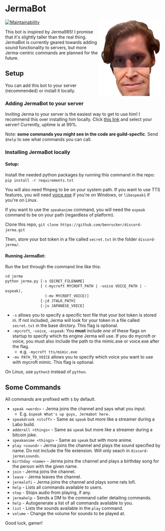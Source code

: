 # JermaBot

<img src="jerma/resources/images/thumbnail.png" width="200" height="250" align="right" />

[![Maintainability](https://api.codeclimate.com/v1/badges/11bccccb374395ea9f7d/maintainability)](https://codeclimate.com/github/benrucker/discord-jerma/maintainability)

This bot is inspired by Jerma985! I promise that it's slightly taller than the real thing. JermaBot is currently geared towards adding sound functionality to servers, but more Jerma-centric commands are planned for the future.

## Setup

You can add this bot to your server (recommended) or install it locally.

### Adding JermaBot to your server

Inviting Jerma to your server is the easiest way to get to use him! I recommend this over installing him locally. Click [this link](https://discordapp.com/api/oauth2/authorize?client_id=579445833938763816&permissions=120859712&scope=bot) and select your server! Currently, uptime is at 99%.

Note: **some commands you might see in the code are guild-specfic**. Send `$help` to see what commands you can call.

### Installing JermaBot locally

#### Setup:
Install the needed python packages by running this command in the repo:
```pip install -r requirements.txt```

You will also need ffmpeg to be on your system path. If you want to use TTS features, you will need [voice.exe](https://www.elifulkerson.com/projects/commandline-text-to-speech.php) if you're on Windows, or `libespeak1` if you're on Linux.

If you want to use the `speakanime` command, you will need the `espeak` command to be on your path (regardless of platform).

Clone this repo,
```git clone https://github.com/benrucker/discord-jerma.git```

Then, store your bot token in a file called `secret.txt` in the folder `discord-jerma/`.

#### Running JermaBot:

Run the bot through the command line like this:
```
cd jerma
python jerma.py [-s SECRET_FILENAME]
                [ (-mycroft MYCROFT_PATH | -voice VOICE_PATH | -espeak),
                  (-mv MYCROFT_VOICE)]
                [-jd JTALK_PATH]
                [-jv JAPANESE_VOICE]
```
* `-s` allows you to specify a specific text file that your bot token is stored in. If not included, Jerma will look for your token in a file called `secret.txt` in the base dirctory. This flag is optional.
* `-mycroft`, `-voice`, `-espeak`: You **must** include _one_ of these flags on startup to specify which tts engine Jerma will use. If you do mycroft or voice, you must also include the path to the mimic.exe or voice.exe after the flag.
    * e.g. `-mycroft tts/mimic.exe`
* `-mv PATH_TO_VOICE` allows you to specify which voice you want to use with mycroft mimic. This flag is optional.


On Linux, use `python3` instead of `python`.

## Some Commands
All commands are prefixed with `$` by default.

* `speak <words>` - Jerma joins the channel and says what you input.
  * E.g. `$speak What's up guys, Jermabot here.`
* `speakdrunk <stuff>` - Same as `speak` but more like a streamer during a Labo build.
* `adderall <things>` - Same as `speak` but more like a streamer during a bitcoin joke.
* `speakanime <thingz>` - Same as `speak` but with more anime.
* `play <sound>` - Jerma joins the channel and plays the sound specified by name. Do not include the file extension. Will only seach in `discord-jerma\sounds`.
* `birthday <name>` - Jerma joins the channel and plays a birthday song for the person with the given name.
* `join` - Jerma joins the channel.
* `leave` - Jerma leaves the channel.
* `jermalofi` - Jerma joins the channel and plays some rats lofi.
* `help` - Lists all commands available to users.
* `stop` - Stops audio from playing, if any.
* `jermahelp` - Sends a DM to the command caller detailing commands.
* `help` - Autogenerate a list of all commands available to you.
* `list` - Lists the sounds available in the `play` command.
* `volume` - Change the volume for sounds to be played at.

Good luck, gamer!
